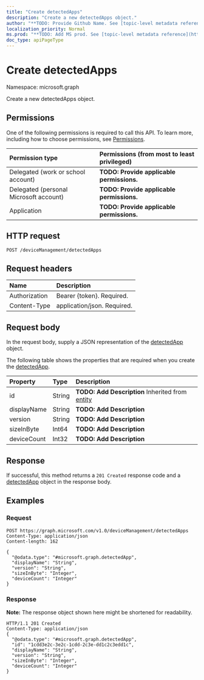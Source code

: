 ```yaml
---
title: "Create detectedApps"
description: "Create a new detectedApps object."
author: "**TODO: Provide Github Name. See [topic-level metadata reference](https://msgo.azurewebsites.net/add/document/guidelines/metadata.html#topic-level-metadata)**"
localization_priority: Normal
ms.prod: "**TODO: Add MS prod. See [topic-level metadata reference](https://msgo.azurewebsites.net/add/document/guidelines/metadata.html#topic-level-metadata)**"
doc_type: apiPageType
---
```


# Create detectedApps

Namespace: microsoft.graph

Create a new detectedApps object.

## Permissions
One of the following permissions is required to call this API. To learn more, including how to choose permissions, see [Permissions](/concepts/permissions-reference.md).

|Permission type|Permissions (from most to least privileged)|
|:---|:---|
|Delegated (work or school account)|**TODO: Provide applicable permissions.**|
|Delegated (personal Microsoft account)|**TODO: Provide applicable permissions.**|
|Application|**TODO: Provide applicable permissions.**|

## HTTP request

<!-- {
  "blockType": "ignored"
}
-->
``` http
POST /deviceManagement/detectedApps
```

## Request headers
|Name|Description|
|:---|:---|
|Authorization|Bearer {token}. Required.|
|Content-Type|application/json. Required.|

## Request body
In the request body, supply a JSON representation of the [detectedApp](../resources/intune-detectedapp.md) object.

The following table shows the properties that are required when you create the [detectedApp](../resources/intune-detectedapp.md).

|Property|Type|Description|
|:---|:---|:---|
|id|String|**TODO: Add Description** Inherited from [entity](../resources/entity.md)|
|displayName|String|**TODO: Add Description**|
|version|String|**TODO: Add Description**|
|sizeInByte|Int64|**TODO: Add Description**|
|deviceCount|Int32|**TODO: Add Description**|



## Response

If successful, this method returns a `201 Created` response code and a [detectedApp](../resources/intune-detectedapp.md) object in the response body.

## Examples

### Request
<!-- {
  "blockType": "request",
  "name": "create_detectedapp_from_"
}
-->
``` http
POST https://graph.microsoft.com/v1.0/deviceManagement/detectedApps
Content-Type: application/json
Content-length: 162

{
  "@odata.type": "#microsoft.graph.detectedApp",
  "displayName": "String",
  "version": "String",
  "sizeInByte": "Integer",
  "deviceCount": "Integer"
}
```


### Response
**Note:** The response object shown here might be shortened for readability.
<!-- {
  "blockType": "response",
  "truncated": true,
  "@odata.type": "microsoft.graph.detectedapp"
}
-->
``` http
HTTP/1.1 201 Created
Content-Type: application/json
{
  "@odata.type": "#microsoft.graph.detectedApp",
  "id": "1cdd3e2c-3e2c-1cdd-2c3e-dd1c2c3edd1c",
  "displayName": "String",
  "version": "String",
  "sizeInByte": "Integer",
  "deviceCount": "Integer"
}
```


